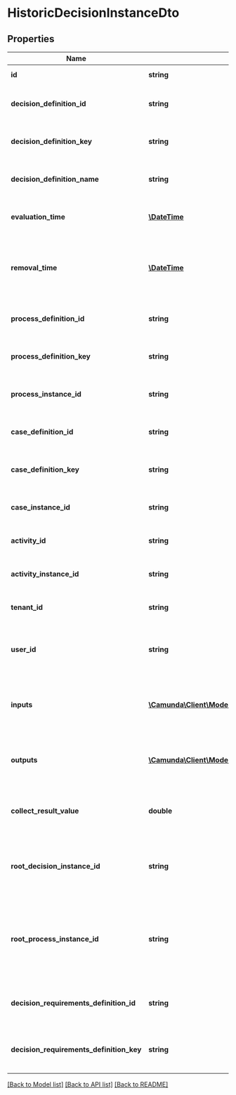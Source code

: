 # HistoricDecisionInstanceDto

## Properties
Name | Type | Description | Notes
------------ | ------------- | ------------- | -------------
**id** | **string** | The id of the decision instance. | [optional] 
**decision_definition_id** | **string** | The id of the decision definition that this decision instance belongs to. | [optional] 
**decision_definition_key** | **string** | The key of the decision definition that this decision instance belongs to. | [optional] 
**decision_definition_name** | **string** | The name of the decision definition that this decision instance belongs to. | [optional] 
**evaluation_time** | [**\DateTime**](\DateTime.md) | The time the instance was evaluated.  [Default format](https://docs.camunda.org/manual/7.21/reference/rest/overview/date-format/) &#x60;yyyy-MM-dd&#x27;T&#x27;HH:mm:ss.SSSZ&#x60;. | [optional] 
**removal_time** | [**\DateTime**](\DateTime.md) | The time after which the instance should be removed by the History Cleanup job. [Default format](https://docs.camunda.org/manual/7.21/reference/rest/overview/date-format/) &#x60;yyyy-MM-dd&#x27;T&#x27;HH:mm:ss.SSSZ&#x60;. | [optional] 
**process_definition_id** | **string** | The id of the process definition that this decision instance belongs to. | [optional] 
**process_definition_key** | **string** | The key of the process definition that this decision instance belongs to. | [optional] 
**process_instance_id** | **string** | The id of the process instance that this decision instance belongs to. | [optional] 
**case_definition_id** | **string** | The id of the case definition that this decision instance belongs to. | [optional] 
**case_definition_key** | **string** | The key of the case definition that this decision instance belongs to. | [optional] 
**case_instance_id** | **string** | The id of the case instance that this decision instance belongs to. | [optional] 
**activity_id** | **string** | The id of the activity that this decision instance belongs to. | [optional] 
**activity_instance_id** | **string** | The id of the activity instance that this decision instance belongs to. | [optional] 
**tenant_id** | **string** | The tenant id of the historic decision instance. | [optional] 
**user_id** | **string** | The id of the authenticated user that has evaluated this decision instance without a process or case instance. | [optional] 
**inputs** | [**\Camunda\Client\Model\HistoricDecisionInputInstanceDto[]**](HistoricDecisionInputInstanceDto.md) | The list of decision input values. **Only exists** if &#x60;includeInputs&#x60; was set to &#x60;true&#x60; in the query. | [optional] 
**outputs** | [**\Camunda\Client\Model\HistoricDecisionOutputInstanceDto[]**](HistoricDecisionOutputInstanceDto.md) | The list of decision output values. **Only exists** if &#x60;includeOutputs&#x60; was set to &#x60;true&#x60; in the query. | [optional] 
**collect_result_value** | **double** | The result of the collect aggregation of the decision result if used. &#x60;null&#x60; if no aggregation was used. | [optional] 
**root_decision_instance_id** | **string** | The decision instance id of the evaluated root decision. Can be &#x60;null&#x60; if this instance is the root decision instance of the evaluation. | [optional] 
**root_process_instance_id** | **string** | The process instance id of the root process instance that initiated the evaluation of this decision. Can be &#x60;null&#x60; if this decision instance is not evaluated as part of a BPMN process. | [optional] 
**decision_requirements_definition_id** | **string** | The id of the decision requirements definition that this decision instance belongs to. | [optional] 
**decision_requirements_definition_key** | **string** | The key of the decision requirements definition that this decision instance belongs to. | [optional] 

[[Back to Model list]](../../README.md#documentation-for-models) [[Back to API list]](../../README.md#documentation-for-api-endpoints) [[Back to README]](../../README.md)

